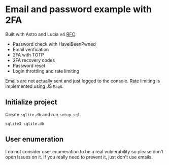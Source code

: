 # Email and password example with 2FA

Built with Astro and Lucia v4 [RFC](https://github.com/lucia-auth/lucia/issues/1639).

- Password check with HaveIBeenPwned
- Email verification
- 2FA with TOTP
- 2FA recovery codes
- Password reset
- Login throttling and rate limiting

Emails are not actually sent and just logged to the console. Rate limiting is implemented using JS `Map`s.

## Initialize project

Create `sqlite.db` and run `setup.sql`.

```
sqlite3 sqlite.db
```

## User enumeration

I do not consider user enumeration to be a real vulnerability so please don't open issues on it. If you really need to prevent it, just don't use emails.
